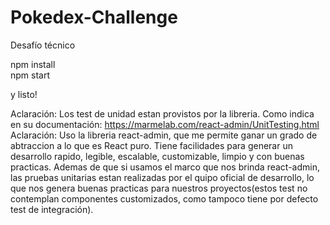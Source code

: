 # Pokedex-Challenge
Desafío técnico

npm install  
npm start

y listo!


Aclaración: Los test de unidad estan provistos por la libreria. Como indica en su documentación: https://marmelab.com/react-admin/UnitTesting.html 
Aclaración: Uso la libreria react-admin, que me permite ganar un grado de abtraccion a lo que es React puro. Tiene facilidades para generar un desarrollo rapido, legible, escalable, customizable, limpio y con buenas practicas. Ademas de que si usamos el marco que nos brinda react-admin, las pruebas unitarias estan realizadas por el quipo oficial de desarrollo, lo que nos genera buenas practicas para nuestros proyectos(estos test no contemplan componentes customizados, como tampoco tiene por defecto test de integración).
